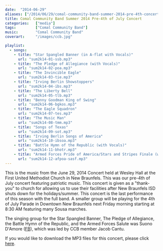 ```yaml
---
date:  "2014-06-29"
aliases: ["/2014/06/29/comal-community-band-summer-2014-pre-4th-concert/"]
title: Comal Community Band Summer 2014 Pre-4th of July Concert
categories:   ["media"]
tags:         ["Comal Community Band"]
music:        "Comal Community Band"
coverart:     "/images/ccb.jpg"

playlist:
  - songs:
    - title: "Star Spangled Banner (in A-flat with Vocals)"
      url: "sum2k14-01-ssb.mp3"
    - title: "The Pledge of Allegiance (with Vocals)"
      url: "sum2k14-02-poa.mp3"
    - title: "The Invincible Eagle"
      url: "sum2k14-03-tie.mp3"
    - title: "Irving Berlin Showstoppers"
      url: "sum2k14-04-ibs.mp3"
    - title: "The Liberty Bell"
      url: "sum2k14-05-tlb.mp3"
    - title: "Benny Goodman King of Swing"
      url: "sum2k14-06-bgkos.mp3"
    - title: "The Eagle Squadron"
      url: "sum2k14-07-tes.mp3"
    - title: "The Music Man"
      url: "sum2k14-08-tmm.mp3"
    - title: "Songs of Texas"
      url: "sum2k14-09-sot.mp3"
    - title: "Irving Berlin Songs of America"
      url: "sum2k14-10-ibsoa.mp3"
    - title: "Battle Hymn of the Republic (with Vocals)"
      url: "sum2k14-11-bhotr.mp3"
    - title: "Armed Forces Pride of America/Stars and Stripes Finale (with Vocals)"
      url: "sum2k14-12-afpoa-sasf.mp3"
---
```

This is the music from the June 29, 2014 Concert held at Wesley Hall at the First United Methodist Church in New Braunfels.  This was our pre-4th of July concert featuring patriotic music.  This concert is given as a "thank-you" to church for allowing us to use their facilities after New Braunfels ISD shuts down for the holidays/summer.  This concert is the last performance of this season with the full band.  A smaller group will be playing for the 4th of July Parade in Downtown New Braunfels next Friday morning starting at 8:30 AM featuring many Sousa marches.


The singing group for the Star Spangled Banner, The Pledge of Allegiance, the Battle Hymn of the Republic, and the Armed Forces Salute was Suono D'Amore (<a href="https://www.facebook.com/suonodamore/info">FB</a>), which was led by CCB member Jacob Cantu.


If you would like to download the MP3 files for this concert, please click <a href="https://s3.amazonaws.com/static.jeffreyrandow.org/downloads/summer2014ccb.zip">here</a>.
